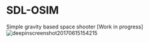 # SDL-OSIM
Simple gravity based space shooter [Work in progress]
![deepinscreenshot20170615154215](https://user-images.githubusercontent.com/23527581/27183974-ddba7590-51e0-11e7-9f93-e74f2fc853f7.png)
